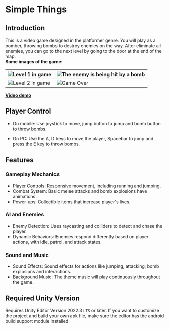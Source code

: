 # Simple Things

## Introduction  
This is a video game designed in the platformer genre. You will play as a bomber, throwing bombs to destroy enemies on the way. After eliminate all enemies, you can go to the next level by going to the door at the end of the map.\
**Some images of the game:**

| ![Level 1 in game](https://github.com/user-attachments/assets/6913afee-01be-4ba0-9b5a-77e6f6cdce26) | ![The enemy is being hit by a bomb](https://github.com/user-attachments/assets/f27d88db-19c5-4e9f-b432-63e31c7abbec) |
|-|-|
| ![Level 2 in game](https://github.com/user-attachments/assets/9e6c9073-bf9b-4962-a39c-2ef67d2dca85) | ![Game Over](https://github.com/user-attachments/assets/f3a1b598-5cf6-4e43-b48a-77a79c7e38c4) |


[**Video demo**](https://youtu.be/OUgTVnj7H0s?si=Mzes6MMkbWKuIDYe)

## Player Control
- On mobile: Use joystick to move, jump button to jump and bomb button to throw bombs.

- On PC: Use the A, D keys to move the player, Spacebar to jump and press the E key to throw bombs.

## Features

### Gameplay Mechanics
- Player Controls: Responsive movement, including running and jumping.
- Combat System: Basic melee attacks and bomb explosions have animations.
- Power-ups: Collectible items that increase player's lives.

###  AI and Enemies
- Enemy Detection: Uses raycasting and colliders to detect and chase the player.
- Dynamic Behaviors: Enemies respond differently based on player actions, with idle, patrol, and attack states.

###  Sound and Music
- Sound Effects: Sound effects for actions like jumping, attacking, bomb explosions and interactions.
- Background Music: The theme music will play continuously throughout the game.

## Required Unity Version
Requires Unity Editor Version 2022.3 `LTS` or later. If you want to customize the project and build your own apk file, make sure the editor has the android build support module installed.


